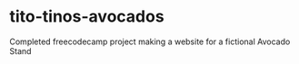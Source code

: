 # tito-tinos-avocados
Completed freecodecamp project making a website for a fictional Avocado Stand
